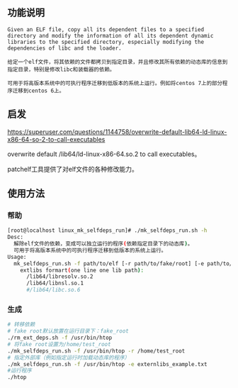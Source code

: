 ## 功能说明
    Given an ELF file, copy all its dependent files to a specified directory and modify the information of all its dependent dynamic libraries to the specified directory, especially modifying the dependencies of libc and the loader.
    
    给定一个elf文件，将其依赖的文件都拷贝到指定目录，并且修改其所有依赖的动态库的信息到指定目录，特别是修改libc和装载器的依赖。
    
    可用于将高版本系统中的可执行程序迁移到低版本的系统上运行。例如将centos 7上的部分程序迁移到centos 6上。

## 启发
  https://superuser.com/questions/1144758/overwrite-default-lib64-ld-linux-x86-64-so-2-to-call-executables
  
  overwrite default /lib64/ld-linux-x86-64.so.2 to call executables。

  patchelf工具提供了对elf文件的各种修改能力。

## 使用方法
### 帮助
```bash
[root@localhost linux_mk_selfdeps_run]# ./mk_selfdeps_run.sh -h
Desc:
  解除elf文件的依赖，变成可以独立运行的程序(依赖指定目录下的动态库)。
  可用于将高版本系统中的可执行程序迁移到低版本的系统上运行。
Usage:
  mk_selfdeps_run.sh -f path/to/elf [-r path/to/fake/root] [-e path/to/extlibs/descfile]
    extlibs formart(one line one lib path):
      /lib64/libresolv.so.2
      /lib64/libnsl.so.1
      #/lib64/libc.so.6
```

### 生成
```bash
# 转移依赖
# fake root默认放置在运行目录下：fake_root
./rm_ext_deps.sh -f /usr/bin/htop
# 将fake root设置为/home/test_root
./mk_selfdeps_run.sh -f /usr/bin/htop -r /home/test_root
# 指定外部库（例如指定运行时加载动态库的程序）
./mk_selfdeps_run.sh -f /usr/bin/htop -e externlibs_example.txt
#运行程序
./htop
```